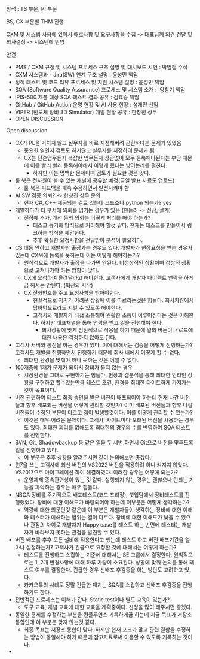 참석 : TS 부문, PI 부문

BS, CX 부문별 THM 진행

CXM 및 시스템 사용에 있어서 애로사항 및 요구사항을 수집
-> 대표님께 의견 전달 및 의사결정
-> 시스템에 반영

안건
- PMS / CXM 규정 및 시스템 프로세스 구조 설명 및 대시보드 시연 : 박범철 수석
- CXM 시스템과 - Jira(SW) 연계 구조 설명 : 윤성민 책임
- 정적 테스트 및 코드 리뷰 프로세스 및 지원 시스템 설명 : 윤성민 책임
- SQA (Software Quality Assurance) 프로세스 및 시스템 소개 :  양창기 책임 
- iPIS-500 제품 대상 SQA 테스트 결과 공유 : 김효승 책임
- GitHub / GitHub Action 운영 현황 및 AI 사용 현황 : 성재민 선임
- VIPER (반도체 장비 3D Simulator) 개발 현황 공유 : 한창진 상무
- OPEN DISCUSSION

Open discussion
- CX가 PL을 거치지 않고 실무자를 바로 지정해버려 곤란하다는 문제가 있었음
	- 중요한 일인지 검토도 하지않고 실무자를 지정하여 문제가 됨
	- CX는 단순업무든지 복잡한 업무든지 상관없이 모두 등록해야된다는 부담 때문에 이를 빨리 빨리 등록해야해서 이렇게 했다는 방어논리를 펼친다.
		- 하지만 이는 명백한 문제이며 검토가 필요한 것은 맞다.
- 룰 북은 전사원이 볼 수 있는 채널에 공유할 예정(금일 발표 자료도 업로드)
	- 룰 북은 피드백을 계속 수용하면서 발전시켜야 함
- AI SW 검증 의뢰? -> 한창진 상무 문의
	- 현재 C#, C++ 제공되는 걸로 있는데 코드소나 python 되는가? yes
- 개발하다가 타 부서에 의뢰를 넘기는 경우가 있음 (핸들러 -> 전장, 설계)
	- 전장에 추가, 개선 등의 의뢰는 어떻게 처리를 해야 하는가?
		- 태스크 동기화 방식으로 처리해야 할것 같다. 현재는 태스크를 만들어서 링크하는 방식을 제안한다. 
		- 추후 확실한 요청사항을 전달받아 분석이 필요하다.
- CS 대동 안하고 개발자만 출장가는 경우도 있다. 개발자가 현장요청을 받는 경우가 있는데 CXM에 등록을 못하는데 이는 어떻게 해야하는가?
	- 원칙적으로 개발자가 출장을 나가면 안된다. 비정상적인 상황이며 정상적 상황으로 고쳐나가야 하는 방향이 맞다.
	- CX에 요청하여 올려달라고 해야한다. 고객사에게 개발자 다이렉트 연락을 하게끔 해서는 안된다. (혁신의 시작)
	- CX 전화번호를 주고 요청사항을 받아야한다.
		- 현실적으로 지키기 어려운 상황에 이를 따르라는것은 힘들다. 회사차원에서 탑바텀으로라도 지킬 수 있도록 해야한다.
		- 고객사와 개발자가 직접 소통해야 원활한 소통이 이루어진다는 것은 이해한다. 하지만 대표채널을 통해 연락을 받고 일을 진행해야 한다.
			- 회사상황에 맞게 점진적으로 적용을 하기 때문에 일의 버든이나 로드에 대한 내용은 걱정하지 않아도 된다.
- 고객사 서버와 통신을 하는 경우가 있다. 이에 대해서는 검증을 어떻게 진행하는가? 고객사도 개발을 진행하면서 진행하기 때문에 회사 내에서 어떻게 할 수 없다.
	- 최대한 환경을 맞춰야 하나 못하는 것은 어쩔 수 없다.
- 100개중에 1개가 문제가 되어서 장비가 돌지 않는 경우
	- 시장환경을 그대로 구현하기는 힘들다. 현장과 갭분석을 통해 최대한 인라인 상황을 구현하고 할수있는만큼 테스트 조건, 환경을 최대한 타이트하게 가져가는 것이 목표이다.
- 버전 관련하여 테스트 최종 승인을 받은 버전이 배포되어야 하는데 현재 나간 버전들과 향후 배포되는 버전을 어떻게 관리할 것인가? 이미 배포된 버전들과 향후 나갈 버전들이 수정된 부분이 다르고 갭이 발생할것이다. 이를 어떻게 관리할 수 있는가?
	- 이것은 매우 어려운 문제이다. 고객사, 사이트마다 오래된 버전을 사용하는 경우도 있다. 최대한 괴리를 없애도록 최대한의 경우의 수를 반영하여 SQA 테스트를 진행한다.
- SVN, Git, Shadowbackup 등 같은 일을 두 세번 하면서 Git으로 버전을 맞추도록 일을 진행하고 있다.
	- 이 부분은 추후 상황을 알려주시면 같이 논의해보면 좋겠다.
- 윈7을 쓰는 고객사에 최신 버전의 VS2022 버전을 적용하려 하니 켜지지 않았다. VS2017으로 마이그레이션 하여 해결하였다. 이러한 경우는 어떻게 되는가?
	- 운영체제 종속관련성이 있는 것 같다. 실행되지 않는 경우는 괜찮으나 안되는 기능을 파악하는 경우는 매우 힘들다. 
- NBGA 장비를 주기적으로 배포테스트(코드 프리징), 셋업팀에서 장비테스트를 진행했었다. 장비에 대한 이해도가 바탕되어야 하는데 이부분은 어떻게 생각하는가?
	- 역량에 대한 의문인것 같은데 이 부분은 개발자들이 생각하는 장비에 대한 이해와 테스터가 이해하는 범위는 결이 다르다. 장비에 대한 이해도가 낮을 수 있으나 관점의 차이로 개발자가 Happy case를 테스트 하는 반면에 테스터는 개발자가 바라보지 못하는 관점을 발견할 수 있다.
- 버전 배포를 추후 모든 설비에 적용한다고 했는데 테스트 하고 버전 배포기간을 얼마나 설정하는가? 고객사가 긴급으로 요청한 것에 대해서는 어떻게 하는가?
	- 테스트를 진행하고 스킵하는 기준에 대해서는 SE 그룹에서 결정한다. 원칙적으로는 1, 2개 변경사항에 대해 하루 가량이 소요된다. 상황에 맞춰 논의를 통해 테스트 여부를 결정한다. 긴급한 경우 선배포 후검증을 하는 방안도 고려하고 있다.
	- 카카오톡의 사례로 정말 긴급한 패치는 SQA를 스킵하고 선배포 후검증을 진행하기도 한다.
- 전반적인 프로세스는 이해가 간다. Static test이나 별도 교육이 있는가?
	- 도구 교육, 개념 교육에 대한 교육을 계획중이다. 신청을 많이 해주시면 좋겠다.
- 동일한 문제를 수정하는 부분을 컨플루언스 기록하게끔 하는데 지금 목표가 저장소 통합인데 이 부분은 맞지 않는것 같다.
	- 최종 목표는 저장소 통합이 맞다. 하지만 현재 포크가 많고 관련 결함을 수정하는 방법이 동일해야 하기 때문에 참고자료로써 이용할 수 있도록 기록하는 것이다.
- 